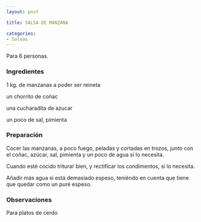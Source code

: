 ```yaml
---
layout: post

title: SALSA DE MANZANA

categories:
- Salsas
---
```

Para 6 personas.

<h3>Ingredientes</h3>
1 kg. de manzanas a poder ser reineta

un chorrito de coñac

una cucharadita de azucar

un poco de sal, pimienta

<h3>Preparación</h3>
Cocer las manzanas, a poco fuego, peladas y cortadas en trozos, junto con el coñac, azúcar, sal, pimienta y un poco de agua si lo necesita.

Cuando esté cocido triturar bien, y rectificar los condimentos, si lo necesita.

Añadir más agua si está demasiado espeso, teniéndo en cuenta que tiene que quedar como un puré espeso.

<h3>Observaciones</h3>
Para platos de cerdo

